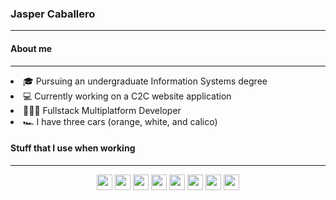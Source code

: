 <h3>Jasper Caballero</h3>

---
<!-- night mood -->

<h4>About me</h4>

---
<li>🎓 Pursuing an undergraduate Information Systems degree
<li>💻 Currently working on a C2C website application
<li>👩🏿‍💻 Fullstack Multiplatform Developer
<li>🏎️ I have three cars (orange, white, and calico)

<h4>Stuff that I use when working</h4>

---
<p align="center">
 <img src="https://img.shields.io/badge/Flutter-%2320232a?style=for-the-badge&logo=flutter&logoColor=White"  height="25"/>
 <img src="https://img.shields.io/badge/Firebase-%2320232a?style=for-the-badge&logo=firebase&logoColor=White"  height="25"/>
 <img src="https://img.shields.io/badge/Javascript-%2320232a?style=for-the-badge&logo=javascript&logoColor=White"  height="25"/>
 <img src="https://img.shields.io/badge/React-%2320232a?style=for-the-badge&logo=React&logoColor=White"  height="25"/>
 <img src="https://img.shields.io/badge/React Native-%2320232a?style=for-the-badge&logo=React&logoColor=White"  height="25"/>
 <img src="https://img.shields.io/badge/Python-%2320232a?style=for-the-badge&logo=python&logoColor=White" height="25"/>
 <img src="https://img.shields.io/badge/c++-%2320232a?style=for-the-badge&logo=c%2B%2B&&logoColor=White" height="25"/>
 <img src="https://img.shields.io/badge/Rust-%2320232a?style=for-the-badge&logo=rust&logoColor=White" height="25"/>
</p>
<!-- Proudly Presenting Jasper and Kissa Computer Center -->
